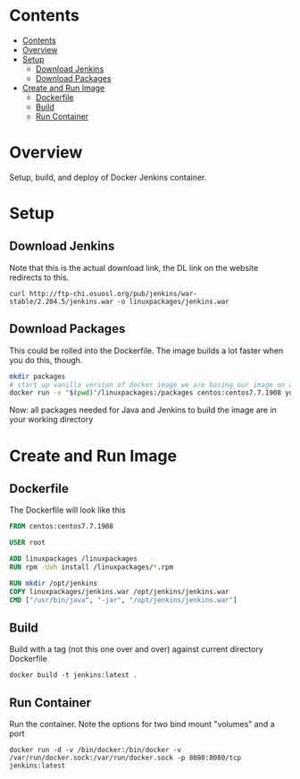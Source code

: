 # Contents

- [Contents](#contents)
- [Overview](#overview)
- [Setup](#setup)
  - [Download Jenkins](#download-jenkins)
  - [Download Packages](#download-packages)
- [Create and Run Image](#create-and-run-image)
  - [Dockerfile](#dockerfile)
  - [Build](#build)
  - [Run Container](#run-container)

# Overview

Setup, build, and deploy of Docker Jenkins container.

# Setup

## Download Jenkins

Note that this is the actual download link, the DL link on the website redirects to this.

`curl http://ftp-chi.osuosl.org/pub/jenkins/war-stable/2.204.5/jenkins.war -o linuxpackages/jenkins.war`

## Download Packages

This could be rolled into the Dockerfile. The image builds a lot faster when you do this, though.

```bash
mkdir packages
# start up vanilla version of docker image we are basing our image on and download packages
docker run -v "$(pwd)"/linuxpackages:/packages centos:centos7.7.1908 yum install --downloadonly --downloaddir=/packages java-1.8.0-openjdk git
```

Now: all packages needed for Java and Jenkins to build the image are in your working directory

# Create and Run Image

## Dockerfile

The Dockerfile will look like this

```dockerfile
FROM centos:centos7.7.1908

USER root

ADD linuxpackages /linuxpackages
RUN rpm -Uvh install /linuxpackages/*.rpm

RUN mkdir /opt/jenkins
COPY linuxpackages/jenkins.war /opt/jenkins/jenkins.war
CMD ["/usr/bin/java", "-jar", "/opt/jenkins/jenkins.war"]
```

## Build

Build with a tag (not this one over and over) against current directory Dockerfile

`docker build -t jenkins:latest .`

## Run Container

Run the container. Note the options for two bind mount "volumes" and a port

`docker run -d -v /bin/docker:/bin/docker -v /var/run/docker.sock:/var/run/docker.sock -p 8080:8080/tcp jenkins:latest`

